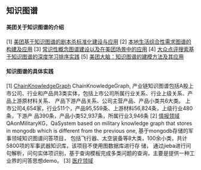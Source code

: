 ## 知识图谱



#### 美团关于知识图谱的介绍
[1] [美团基于知识图谱的剧本杀标准化建设与应用](https://mp.weixin.qq.com/s?__biz=MjM5NjQ5MTI5OA==&mid=2651765197&idx=1&sn=cac02bf6a8cf6a642e307ab53179579f&chksm=bd1260808a65e996692aa59f838c8bdfcf79e02ae340e6ef5d46d3bf5a53fa98c8004f0cbabf&scene=132#wechat_redirect)
[2] [本地生活综合性需求图谱的构建及应用](https://mp.weixin.qq.com/s?__biz=MjM5NjQ5MTI5OA==&mid=2651763644&idx=1&sn=a05577cca4f9c193d8c085d83f7f432d&chksm=bd126af18a65e3e7cfa3a7be097a4018ab94f8d166dcedcdd22d5c57e54d9b6368a19dd677e2&scene=21#wechat_redirect)
[3] [常识性概念图谱建设以及在美团场景中的应用](https://mp.weixin.qq.com/s?__biz=MjM5NjQ5MTI5OA==&mid=2651763427&idx=1&sn=b06da2382ffb70bfab0a9ecabe36c540&chksm=bd126bae8a65e2b845a615f5d192d97d027321a9f350caca607ccd696962fb655fbbc73e4b3b&scene=21#wechat_redirect)
[4] [大众点评搜索基于知识图谱的深度学习排序实践](https://mp.weixin.qq.com/s?__biz=MjM5NjQ5MTI5OA==&mid=2651750220&idx=1&sn=42df36757a7007808c56b53ee6832713&chksm=bd12a6018a652f17de2f66e28ba203bde1e8ae22155687fd3abe73b0336900a855c057e6ad38&scene=21#wechat_redirect)
[5] [美团大脑：知识图谱的建模方法及其应用](https://mp.weixin.qq.com/s?__biz=MjM5NjQ5MTI5OA==&mid=2651749250&idx=1&sn=6f382206bed8d5e79999a8c957857ba5&chksm=bd12a2cf8a652bd92e9bd226405fd9110a696077a5ec17f08f6be3f699afc5c4873008e923ec&scene=21#wechat_redirect)

#### 知识图谱的具体实践
[1] [ChainKnowledgeGraph](https://github.com/liuhuanyong/ChainKnowledgeGraph)
ChainKnowledgeGraph, 产业链知识图谱包括A股上市公司、行业和产品共3类实体，包括上市公司所属行业关系、行业上级关系、产品上游原材料关系、
产品下游产品关系、公司主营产品、产品小类共6大类。 上市公司4,654家，行业511个，产品95,559条、上游材料56,824条，上级行业480条，下游产
品390条，产品小类52,937条，所属行业3,946条
[2] [情报领域](https://github.com/liuhuanyong/QAonMilitaryKG.git)
QAonMilitaryKG，QaSystem based on military knowledge graph that stores in mongodb which is different 
from the previous one, 基于mongodb存储的军事领域知识图谱问答项目，
包括飞行器、太空装备等8大类，100余小类，共计5800项的军事武器知识库，该项目不使用图数据库进行存 储，
通过jieba进行问句解析，问句实体项识别，基于查询模板完成多类问题的查询，主要是提供一种工业界的问答思想demo。
[3] [医疗领域](https://github.com/liuhuanyong/QASystemOnMedicalKG.git)